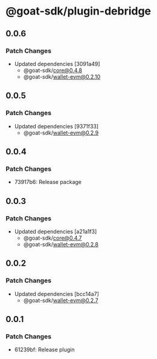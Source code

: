 # @goat-sdk/plugin-debridge

## 0.0.6

### Patch Changes

- Updated dependencies [3091a49]
  - @goat-sdk/core@0.4.8
  - @goat-sdk/wallet-evm@0.2.10

## 0.0.5

### Patch Changes

- Updated dependencies [9371f33]
  - @goat-sdk/wallet-evm@0.2.9

## 0.0.4

### Patch Changes

- 73917b6: Release package

## 0.0.3

### Patch Changes

- Updated dependencies [a21a1f3]
  - @goat-sdk/core@0.4.7
  - @goat-sdk/wallet-evm@0.2.8

## 0.0.2

### Patch Changes

- Updated dependencies [bcc14a7]
  - @goat-sdk/wallet-evm@0.2.7

## 0.0.1

### Patch Changes

- 61239bf: Release plugin
